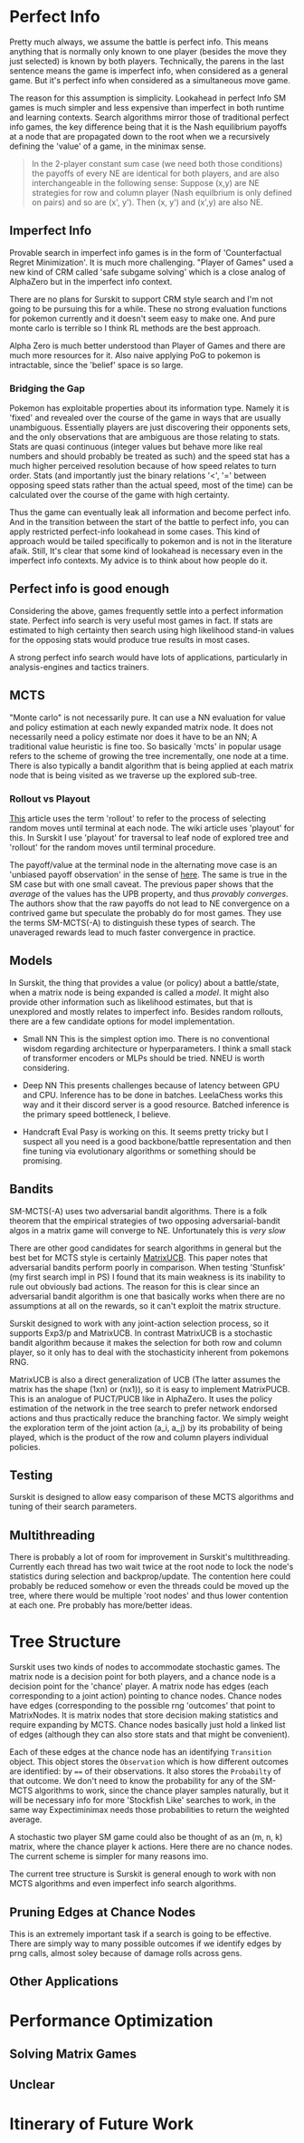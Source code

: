 # Perfect Info

Pretty much always, we assume the battle is perfect info. This means anything that is normally only known to one player (besides the move they just selected) is known by both players. Technically, the parens in the last sentence means the game is imperfect info, when considered as a general game. But it's perfect info when considered as a simultaneous move game.

The reason for this assumption is simplicity. Lookahead in perfect Info SM games is much simpler and less expensive than imperfect in both runtime and learning contexts. Search algorithms mirror those of traditional perfect info games, the key difference being that it is the Nash equilibrium payoffs at a node that are propagated down to the root when we a recursively defining the 'value' of a game, in the minimax sense. 
>	In the 2-player constant sum case (we need both those conditions) the payoffs of every NE are 	identical for both players, and are also interchangeable in the following sense: Suppose (x,y) are NE strategies for row and column player (Nash equilbrium is only defined on pairs) and so are (x', y'). Then (x, y') and (x',y) are also NE.

## Imperfect Info

Provable search in imperfect info games is in the form of 'Counterfactual Regret Minimization'. It is much more challenging. "Player of Games" used a new kind of CRM called 'safe subgame solving' which is a close analog of AlphaZero but in the imperfect info context.

There are no plans for Surskit to support CRM style search and I'm not going to be pursuing this for a while. These no strong evaluation functions for pokemon currently and it doesn't seem easy to make one. And pure monte carlo is terrible so I think RL methods are the best approach.

Alpha Zero is much better understood than Player of Games and there are much more resources for it. Also naive applying PoG to pokemon is intractable, since the 'belief' space is so large.

### Bridging the Gap

Pokemon has exploitable properties about its information type. Namely it is 'fixed' and revealed over the course of the game in ways that are usually unambiguous. Essentially players are just discovering their opponents sets, and the only observations that are ambiguous are those relating to stats. Stats are quasi continuous (integer values but behave more like real numbers and should probably be treated as such) and the speed stat has a much higher perceived resolution because of how speed relates to turn order. Stats (and importantly just the binary relations '<', '=' between opposing speed stats rather than the actual speed, most of the time)  can be calculated over the course of the game with high certainty.

Thus the game can eventually leak all information and become perfect info. And in the transition between the start of the battle to perfect info, you can apply restricted perfect-info lookahead in some cases. This kind of approach would be tailed specifically to pokemon and is not in the literature afaik. Still, It's clear that some kind of lookahead is necessary even in the imperfect info contexts. My advice is to think about how people do it.

## Perfect info is good enough

Considering the above, games frequently settle into a perfect information state. Perfect info search is very useful most games in fact. If stats are estimated to high certainty then search using high likelihood stand-in values for the opposing stats would produce true results in most cases.

A strong perfect info search would have lots of applications, particularly in analysis-engines and tactics trainers.

## MCTS

"Monte carlo" is not necessarily pure. It can use a NN evaluation for value and policy estimation at each newly expanded matrix node. It does not necessarily need a policy estimate nor does it have to be an NN; A traditional value heuristic is fine too. So basically 'mcts' in popular usage refers to the scheme of growing the tree incrementally, one node at a time. There is also typically a bandit algorithm that is being applied at each matrix node that is being visited as we traverse up the explored sub-tree.

### Rollout vs Playout
[This](https://towardsdatascience.com/monte-carlo-tree-search-in-reinforcement-learning-b97d3e743d0f) article uses the term 'rollout' to refer to the process of selecting random moves until terminal at each node. The wiki article uses 'playout' for this. In Surskit I use 'playout' for traversal to leaf node of explored tree and 'rollout' for the random moves until terminal procedure.

The payoff/value at the terminal node in the alternating move case is an 'unbiased payoff observation' in the sense of [here](https://arxiv.org/pdf/1509.00149.pdf). The same is true in the SM case but with one small caveat. The previous paper shows that the *average* of the values has the UPB property, and thus *provably converges*. The authors show that the raw payoffs do not lead to NE convergence on a contrived game but speculate the probably do for most games. They use the terms SM-MCTS(-A) to distinguish these types of search. The unaveraged rewards lead to much faster convergence in practice.

## Models
In Surskit, the thing that provides a value (or policy) about a battle/state, when a matrix node is being expanded is called a *model*. It might also provide other information such as likelihood estimates, but that is unexplored and mostly relates to imperfect info. Besides random rollouts, there are a few candidate options for model implementation.

* Small NN
This is the simplest option imo. There is no conventional wisdom regarding architecture or hyperparameters. I think a small stack of transformer encoders or MLPs should be tried. NNEU is worth considering.

* Deep NN
	This presents challenges because of latency between GPU and CPU. Inference has to be done in batches. LeelaChess works this way and it their discord server is a good resource. Batched inference is the primary speed bottleneck, I believe.

* Handcraft Eval
	Pasy is working on this. It seems pretty tricky but I suspect all you need is a good backbone/battle representation and then fine tuning via evolutionary algorithms or something should be promising.

## Bandits

SM-MCTS(-A) uses two adversarial bandit algorithms. There is a folk theorem that the empirical strategies of two opposing adversarial-bandit algos in a matrix game will converge to NE. Unfortunately this is *very slow*

 There are other good candidates for search algorithms in general but the best bet for MCTS style is certainly [MatrixUCB](https://arxiv.org/abs/2006.05145). This paper notes that adversarial bandits perform poorly in comparison. When testing 'Stunfisk' (my first search impl in PS) I found that its main weakness is its inability to rule out obviously bad actions. The reason for this is clear since an adversarial bandit algorithm is one that basically works when there are no assumptions at all on the rewards, so it can't exploit the matrix structure.

Surskit designed to work with any joint-action selection process, so it supports Exp3/p and MatrixUCB.  In contrast MatrixUCB is a stochastic bandit algorithm because it makes the selection for both row and column player, so it only has to deal with the stochasticity inherent from pokemons RNG.

MatrixUCB is also a direct generalization of UCB (The latter assumes the matrix has the shape (1xn) or (nx1)), so it is easy to implement MatrixPUCB. This is an analogue of PUCT/PUCB like in AlphaZero. It uses the policy estimation of the network in the tree search to prefer network endorsed actions and thus practically reduce the branching factor. We simply weight the exploration term of the joint action (a_i, a_j) by its probability of being played, which is the product of the row and column players individual policies.

## Testing

Surskit is designed to allow easy comparison of these MCTS algorithms and tuning of their search parameters.

## Multithreading

There is probably a lot of room for improvement in Surskit's multithreading. Currently each thread has two wait twice at the root node to lock the node's statistics during selection and backprop/update. The contention here could probably be reduced somehow or even the threads could be moved up the tree, where there would be multiple 'root nodes' and thus lower contention at each one. Pre probably has more/better ideas.

# Tree Structure

Surskit uses two kinds of nodes to accommodate stochastic games. The matrix node is a decision point for both players, and a chance node is a decision point for the 'chance' player. A matrix node has edges (each corresponding to a joint action) pointing to chance nodes. Chance nodes have edges (corresponding to the possible rng 'outcomes' that point to MatrixNodes. It is matrix nodes that store decision making statistics and require expanding by MCTS. Chance nodes basically just hold a linked list of edges (although they can also store stats and that might be convenient).

Each of these edges at the chance node has an identifying `Transition` object. This object stores the `Observation` which is how different outcomes are identified: by `==` of their observations. It also stores the `Probabilty` of that outcome. We don't need to know the probability for any of the SM-MCTS algorithms to work, since the chance player samples naturally, but it will be necessary info for more 'Stockfish Like' searches to work, in the same way Expectiminimax needs those probabilities to return the weighted average.

A stochastic two player SM game could also be thought of as an (m, n, k) matrix, where the chance player k actions. Here there are no chance nodes. The current scheme is simpler for many reasons imo.

The current tree structure is Surskit is general enough to work with non MCTS algorithms and even imperfect info search algorithms.

## Pruning Edges at Chance Nodes

This is an extremely important task if a search is going to be effective. There are simply way to many possible outcomes if we identify edges by prng calls, almost soley because of damage rolls across gens.

## Other Applications

# Performance Optimization

## Solving Matrix Games

## Unclear

# Itinerary of Future Work

